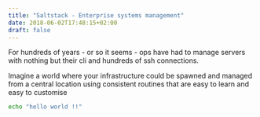 ```yaml
---
title: "Saltstack - Enterprise systems management"
date: 2018-06-02T17:48:15+02:00
draft: false
---
```


For hundreds of years - or so it seems - ops have had to manage servers with nothing but their cli and hundreds of ssh connections.

Imagine a world where your infrastructure could be spawned and managed from a central location using consistent routines that are easy to learn and easy to customise

```bash
echo "hello world !!"
```